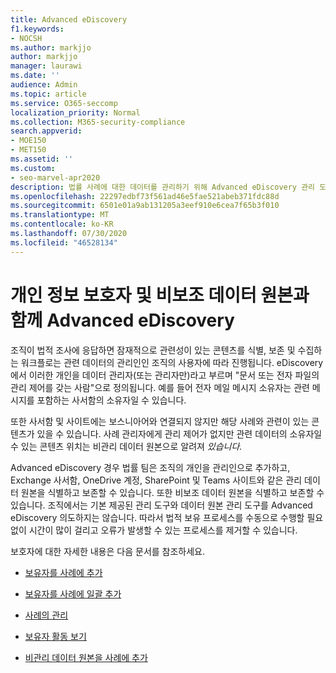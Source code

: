 ```yaml
---
title: Advanced eDiscovery
f1.keywords:
- NOCSH
ms.author: markjjo
author: markjjo
manager: laurawi
ms.date: ''
audience: Admin
ms.topic: article
ms.service: O365-seccomp
localization_priority: Normal
ms.collection: M365-security-compliance
search.appverid:
- MOE150
- MET150
ms.assetid: ''
ms.custom:
- seo-marvel-apr2020
description: 법률 사례에 대한 데이터를 관리하기 위해 Advanced eDiscovery 관리 도구에 대해 자세히 알아보습니다.
ms.openlocfilehash: 22297edbf73f561ad46e5fae521abeb371fdc88d
ms.sourcegitcommit: 6501e01a9ab131205a3eef910e6cea7f65b3f010
ms.translationtype: MT
ms.contentlocale: ko-KR
ms.lasthandoff: 07/30/2020
ms.locfileid: "46528134"
---
```

# <a name="work-with-custodians-and-non-custodial-data-sources-in-advanced-ediscovery"></a>개인 정보 보호자 및 비보조 데이터 원본과 함께 Advanced eDiscovery

조직이 법적 조사에 응답하면 잠재적으로 관련성이 있는 콘텐츠를 식별, 보존 및 수집하는 워크플로는 관련 데이터의 관리인인 조직의 사용자에 따라 진행됩니다. eDiscovery에서 이러한 개인을  데이터 관리자(또는 관리자만)라고 부르며 "문서 또는 전자 파일의 관리 제어를 갖는 사람"으로 정의됩니다. 예를 들어 전자 메일 메시지 소유자는 관련 메시지를 포함하는 사서함의 소유자일 수 있습니다.

또한 사서함 및 사이트에는 보스니아어와 연결되지 않지만 해당 사례와 관련이 있는 콘텐츠가 있을 수 있습니다. 사례 관리자에게 관리 제어가 없지만 관련 데이터의 소유자일 수 있는 콘텐츠 위치는 비관리 데이터 원본으로 알려져 *있습니다.*

Advanced eDiscovery 경우 법률 팀은 조직의 개인을 관리인으로 추가하고, Exchange 사서함, OneDrive 계정, SharePoint 및 Teams 사이트와 같은 관리 데이터 원본을 식별하고 보존할 수 있습니다. 또한 비보조 데이터 원본을 식별하고 보존할 수 있습니다. 조직에서는 기본 제공된 관리 도구와 데이터 원본 관리 도구를 Advanced eDiscovery 의도하지는 않습니다. 따라서 법적 보유 프로세스를 수동으로 수행할 필요 없이 시간이 많이 걸리고 오류가 발생할 수 있는 프로세스를 제거할 수 있습니다.

보호자에 대한 자세한 내용은 다음 문서를 참조하세요.

- [보유자를 사례에 추가](add-custodians-to-case.md)

- [보유자를 사례에 일괄 추가](bulk-add-custodians.md)

- [사례의 관리](manage-new-custodians.md)

- [보유자 활동 보기](view-custodian-activity.md)

- [비관리 데이터 원본을 사례에 추가](non-custodial-data-sources.md)
